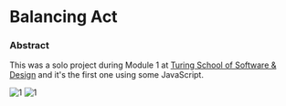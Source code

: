 # Balancing Act

### Abstract
This was a solo project during Module 1 at [Turing School of Software & Design](https://turing.io/) and it's the first one using some JavaScript.

![1](/balancing1.jpg)
![1](/balancing2.jpg)
